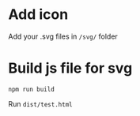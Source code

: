 # Add icon
Add your .svg files in `/svg/` folder

# Build js file for svg
```npm run build```

Run ```dist/test.html```